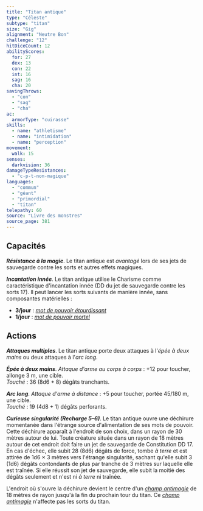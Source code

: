 ```yaml
---
title: "Titan antique"
type: "Céleste"
subtype: "titan"
size: "Gig"
alignment: "Neutre Bon"
challenge: "12"
hitDiceCount: 12
abilityScores:
  for: 27
  dex: 13
  con: 22
  int: 16
  sag: 16
  cha: 20
savingThrows:
  - "con"
  - "sag"
  - "cha"
ac:
  armorType: "cuirasse"
skills:
  - name: "athletisme"
  - name: "intimidation"
  - name: "perception"
movement:
  walk: 15
senses:
  darkvision: 36
damageTypeResistances:
  - "c-p-t-non-magique"
languages:
  - "commun"
  - "géant"
  - "primordial"
  - "titan"
telepathy: 60
source: "Livre des monstres"
source_page: 381
---
```

## Capacités
_**Résistance à la magie**_. Le titan antique est _avantagé_ lors de ses jets de sauvegarde contre les sorts et autres effets magiques.

_**Incantation innée**_. Le titan antique utilise le Charisme comme caractéristique d'incantation innée (DD du jet de sauvegarde contre les sorts 17). Il peut lancer les sorts suivants de manière innée, sans composantes matérielles :
* **3/jour** : [_mot de pouvoir étourdissant_](/grimoire/mot-de-pouvoir-etourdissant/)
* **1/jour** : [_mot de pouvoir mortel_](/grimoire/mot-de-pouvoir-mortel/)

## Actions
_**Attaques multiples**_. Le titan antique porte deux attaques à l'_épée à deux mains_ ou deux attaques à l'_arc long_.

_**Épée à deux mains**_. _Attaque d'arme au corps à corps_ : +12 pour toucher, allonge 3 m, une cible.  
_Touché_ : 36 (8d6 + 8) dégâts tranchants.

_**Arc long**_. _Attaque d'arme à distance_ : +5 pour toucher, portée 45/180 m, une cible.  
_Touché_ : 19 (4d8 + 1) dégâts perforants.

_**Curieuse singularité (Recharge 5–6)**_. Le titan antique ouvre une déchirure momentanée dans l'étrange source d'alimentation de ses mots de pouvoir. Cette déchirure apparaît à l'endroit de son choix, dans un rayon de 30 mètres autour de lui. Toute créature située dans un rayon de 18 mètres autour de cet endroit doit faire un jet de sauvegarde de Constitution DD 17. En cas d'échec, elle subit 28 (8d6) dégâts de force, tombe _à terre_ et est attirée de 1d6 × 3 mètres vers l'étrange singularité, sachant qu'elle subit 3 (1d6) dégâts contondants de plus par tranche de 3 mètres sur laquelle elle est traînée. Si elle réussit son jet de sauvegarde, elle subit la moitié des dégâts seulement et n'est ni _à terre_ ni traînée.

L'endroit où s'ouvre la déchirure devient le centre d'un [_champ antimagie_](/grimoire/champ-antimagie/) de 18 mètres de rayon jusqu'à la fin du prochain tour du titan. Ce [_champ antimagie_](/grimoire/champ-antimagie/) n'affecte pas les sorts du titan.
